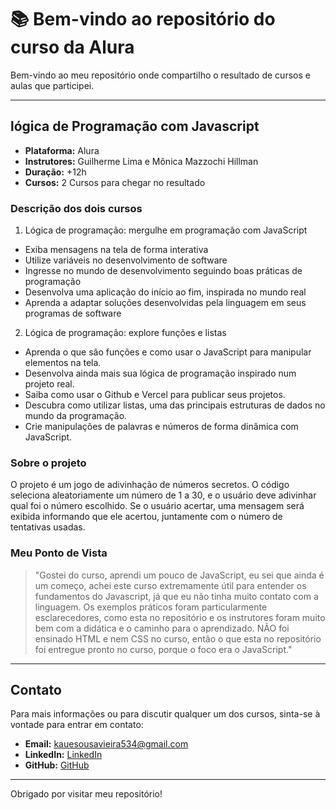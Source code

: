 # 📚 Bem-vindo ao repositório do curso da Alura 

Bem-vindo ao meu repositório onde compartilho o resultado de cursos e aulas que participei.

---

## lógica de Programação com Javascript

- **Plataforma:** Alura
- **Instrutores:** Guilherme Lima e Mônica Mazzochi Hillman
- **Duração:** +12h
- **Cursos:** 2 Cursos para chegar no resultado

### Descrição dos dois cursos
1. Lógica de programação: mergulhe em programação com JavaScript
  - Exiba mensagens na tela de forma interativa
  - Utilize variáveis no desenvolvimento de software
  - Ingresse no mundo de desenvolvimento seguindo boas práticas de programação
  - Desenvolva uma aplicação do início ao fim, inspirada no mundo real
  - Aprenda a adaptar soluções desenvolvidas pela linguagem em seus programas de software

2. Lógica de programação: explore funções e listas
  - Aprenda o que são funções e como usar o JavaScript para manipular elementos na tela.
  - Desenvolva ainda mais sua lógica de programação inspirado num projeto real.
  - Saiba como usar o Github e Vercel para publicar seus projetos.
  - Descubra como utilizar listas, uma das principais estruturas de dados no mundo da programação.
  - Crie manipulações de palavras e números de forma dinâmica com JavaScript.

### Sobre o projeto

O projeto é um jogo de adivinhação de números secretos. O código seleciona aleatoriamente um número de 1 a 30, e o usuário deve adivinhar qual foi o número escolhido. Se o usuário acertar, uma mensagem será exibida informando que ele acertou, juntamente com o número de tentativas usadas.

### Meu Ponto de Vista

> "Gostei do curso, aprendi um pouco de JavaScript, eu sei que ainda é um começo, achei este curso extremamente útil para entender os fundamentos do Javascript, já que eu não tinha muito contato com a linguagem. Os exemplos práticos foram particularmente esclarecedores, como esta no repositório e os instrutores foram muito bem com a didática e o caminho para o aprendizado. NÃO foi ensinado HTML e nem CSS no curso, então o que esta no repositório foi entregue pronto no curso, porque o foco era o JavaScript."

---

## Contato

Para mais informações ou para discutir qualquer um dos cursos, sinta-se à vontade para entrar em contato:

- **Email:** [kauesousavieira534@gmail.com](mailto:kauesousavieira534@gmail.com)
- **LinkedIn:** [LinkedIn](https://www.linkedin.com/in/kaue-sousa-vieira/)
- **GitHub:** [GitHub](https://github.com/kauesv)

---

Obrigado por visitar meu repositório!
